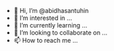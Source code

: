 - 👋 Hi, I’m @abidhasantuhin
- 👀 I’m interested in ...
- 🌱 I’m currently learning ...
- 💞️ I’m looking to collaborate on ...
- 📫 How to reach me ...

<!---
abidhasantuhin/abidhasantuhin is a ✨ special ✨ repository because its `README.md` (this file) appears on your GitHub profile.
You can click the Preview link to take a look at your changes.
--->
